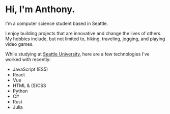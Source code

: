 # Hi, I'm Anthony.

I'm a computer science student based in Seattle.

I enjoy building projects that are innovative and change the lives of others. My
hobbies include, but not limited to, hiking, traveling, jogging, and playing
video games.

While studying at [Seattle University](http://seattleu.edu), here are a few
technologies I've worked with recently:

- JavaScript (ES5)
- React
- Vue
- HTML & (S)CSS
- Python
- C#
- Rust
- Julia

